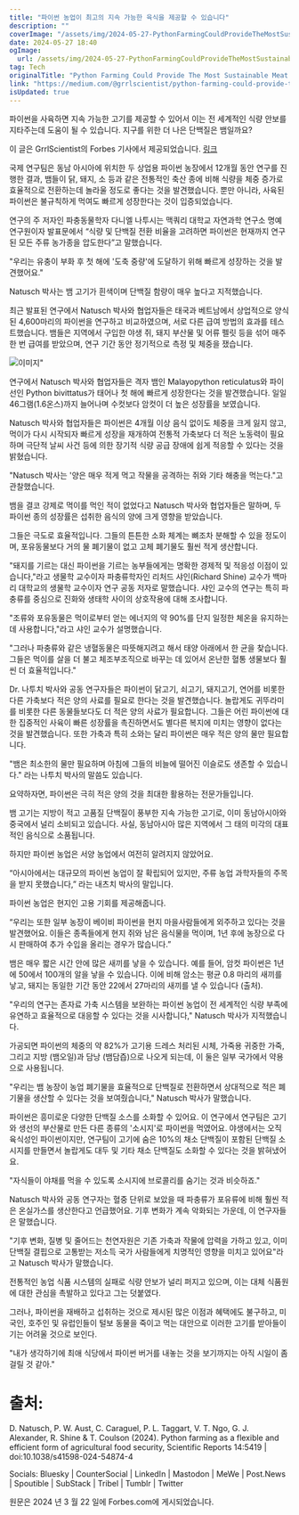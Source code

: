 ```yaml
---
title: "파이썬 농업이 최고의 지속 가능한 육식을 제공할 수 있습니다"
description: ""
coverImage: "/assets/img/2024-05-27-PythonFarmingCouldProvideTheMostSustainableMeatYet_0.png"
date: 2024-05-27 18:40
ogImage:
  url: /assets/img/2024-05-27-PythonFarmingCouldProvideTheMostSustainableMeatYet_0.png
tag: Tech
originalTitle: "Python Farming Could Provide The Most Sustainable Meat Yet"
link: "https://medium.com/@grrlscientist/python-farming-could-provide-the-most-sustainable-meat-yet-f911d830335f"
isUpdated: true
---
```


파이썬을 사육하면 지속 가능한 고기를 제공할 수 있어서 이는 전 세계적인 식량 안보를 지타주는데 도움이 될 수 있습니다. 지구를 위한 더 나은 단백질은 뱀일까요?

이 글은 GrrlScientist의 Forbes 기사에서 제공되었습니다. [링크](LinkTr.ee)

국제 연구팀은 동남 아시아에 위치한 두 상업용 파이썬 농장에서 12개월 동안 연구를 진행한 결과, 뱀들이 닭, 돼지, 소 등과 같은 전통적인 축산 종에 비해 식량을 체중 증가로 효율적으로 전환하는데 놀라울 정도로 좋다는 것을 발견했습니다. 뿐만 아니라, 사육된 파이썬은 불규칙하게 먹여도 빠르게 성장한다는 것이 입증되었습니다.

연구의 주 저자인 파충동물학자 다니엘 나투시는 맥쿼리 대학교 자연과학 연구소 명예 연구원이자 발표문에서 “식량 및 단백질 전환 비율을 고려하면 파이썬은 현재까지 연구된 모든 주류 농가종을 압도한다”고 말했습니다.

<!-- seedividend - 사각형 -->

<ins class="adsbygoogle"
     style="display:block"
     data-ad-client="ca-pub-4877378276818686"
     data-ad-slot="1898504329"
     data-ad-format="auto"
     data-full-width-responsive="true"></ins>

<script>
     (adsbygoogle = window.adsbygoogle || []).push({});
</script>

"우리는 유충이 부화 후 첫 해에 '도축 중량'에 도달하기 위해 빠르게 성장하는 것을 발견했어요."

Natusch 박사는 뱀 고기가 흰색이며 단백질 함량이 매우 높다고 지적했습니다.

최근 발표된 연구에서 Natusch 박사와 협업자들은 태국과 베트남에서 상업적으로 양식된 4,600마리의 파이썬을 연구하고 비교하였으며, 서로 다른 급여 방법의 효과를 테스트했습니다. 뱀들은 지역에서 구입한 야생 쥐, 돼지 부산물 및 어류 펠릿 등을 섞어 매주 한 번 급여를 받았으며, 연구 기간 동안 정기적으로 측정 및 체중을 쟀습니다.

![이미지](/assets/img/2024-05-27-PythonFarmingCouldProvideTheMostSustainableMeatYet_0.png)"

<!-- seedividend - 사각형 -->

<ins class="adsbygoogle"
     style="display:block"
     data-ad-client="ca-pub-4877378276818686"
     data-ad-slot="1898504329"
     data-ad-format="auto"
     data-full-width-responsive="true"></ins>

<script>
     (adsbygoogle = window.adsbygoogle || []).push({});
</script>

연구에서 Natusch 박사와 협업자들은 격자 뱀인 Malayopython reticulatus와 파이선인 Python bivittatus가 태어나 첫 해에 빠르게 성장한다는 것을 발견했습니다. 일일 46그램(1.6온스)까지 늘어나며 수컷보다 암컷이 더 높은 성장률을 보였습니다.

Natusch 박사와 협업자들은 파이썬은 4개월 이상 음식 없이도 체중을 크게 잃지 않고, 먹이가 다시 시작되자 빠르게 성장을 재개하여 전통적 가축보다 더 적은 노동력이 필요하며 극단적 날씨 사건 등에 의한 장기적 식량 공급 장애에 쉽게 적응할 수 있다는 것을 밝혔습니다.

"Natusch 박사는 '양은 매우 적게 먹고 작물을 공격하는 쥐와 기타 해충을 먹는다."고 관찰했습니다.

뱀을 결코 강제로 먹이를 먹인 적이 없었다고 Natusch 박사와 협업자들은 말하며, 두 파이썬 종의 성장률은 섭취한 음식의 양에 크게 영향을 받았습니다.

<!-- seedividend - 사각형 -->

<ins class="adsbygoogle"
     style="display:block"
     data-ad-client="ca-pub-4877378276818686"
     data-ad-slot="1898504329"
     data-ad-format="auto"
     data-full-width-responsive="true"></ins>

<script>
     (adsbygoogle = window.adsbygoogle || []).push({});
</script>

그들은 극도로 효율적입니다. 그들의 튼튼한 소화 체계는 뼈조차 분해할 수 있을 정도이며, 포유동물보다 거의 물 폐기물이 없고 고체 폐기물도 훨씬 적게 생산합니다.

"돼지를 기르는 대신 파이썬을 기르는 농부들에게는 명확한 경제적 및 적응성 이점이 있습니다,"라고 생물학 교수이자 파충류학자인 리처드 샤인(Richard Shine) 교수가 백마리 대학교의 생물학 교수이자 연구 공동 저자로 말했습니다. 샤인 교수의 연구는 특히 파충류를 중심으로 진화와 생태학 사이의 상호작용에 대해 조사합니다.

"조류와 포유동물은 먹이로부터 얻는 에너지의 약 90%를 단지 일정한 체온을 유지하는 데 사용합니다,"라고 샤인 교수가 설명했습니다.

"그러나 파충류와 같은 냉혈동물은 따뜻해지려고 해서 태양 아래에서 한 균을 찾습니다. 그들은 먹이를 살을 더 불고 체조부조직으로 바꾸는 데 있어서 온난한 혈통 생물보다 훨씬 더 효율적입니다."

<!-- seedividend - 사각형 -->

<ins class="adsbygoogle"
     style="display:block"
     data-ad-client="ca-pub-4877378276818686"
     data-ad-slot="1898504329"
     data-ad-format="auto"
     data-full-width-responsive="true"></ins>

<script>
     (adsbygoogle = window.adsbygoogle || []).push({});
</script>

Dr. 나투치 박사와 공동 연구자들은 파이썬이 닭고기, 쇠고기, 돼지고기, 연어를 비롯한 다른 가축보다 적은 양의 사료를 필요로 한다는 것을 발견했습니다. 놀랍게도 귀뚜라미를 비롯한 다른 동물들보다도 더 적은 양의 사료가 필요합니다. 그들은 어린 파이썬에 대한 집중적인 사육이 빠른 성장률을 촉진하면서도 별다른 복지에 미치는 영향이 없다는 것을 발견했습니다. 또한 가축과 특히 소와는 달리 파이썬은 매우 적은 양의 물만 필요합니다.

"뱀은 최소한의 물만 필요하며 아침에 그들의 비늘에 떨어진 이슬로도 생존할 수 있습니다." 라는 나투치 박사의 말씀도 있습니다.

요약하자면, 파이썬은 극히 적은 양의 것을 최대한 활용하는 전문가들입니다.

뱀 고기는 지방이 적고 고품질 단백질이 풍부한 지속 가능한 고기로, 이미 동남아시아와 중국에서 널리 소비되고 있습니다. 사실, 동남아시아 많은 지역에서 그 태의 미각의 대표적인 음식으로 소품됩니다.

<!-- seedividend - 사각형 -->

<ins class="adsbygoogle"
     style="display:block"
     data-ad-client="ca-pub-4877378276818686"
     data-ad-slot="1898504329"
     data-ad-format="auto"
     data-full-width-responsive="true"></ins>

<script>
     (adsbygoogle = window.adsbygoogle || []).push({});
</script>

하지만 파이썬 농업은 서양 농업에서 여전히 알려지지 않았어요.

“아시아에서는 대규모의 파이썬 농업이 잘 확립되어 있지만, 주류 농업 과학자들의 주목을 받지 못했습니다,” 라는 내츠치 박사의 말입니다.

파이썬 농업은 현지인 고용 기회를 제공해줍니다.

“우리는 또한 일부 농장이 베이비 파이썬을 현지 마을사람들에게 외주하고 있다는 것을 발견했어요. 이들은 종족들에게 현지 쥐와 남은 음식물을 먹이며, 1년 후에 농장으로 다시 판매하여 추가 수입을 올리는 경우가 많습니다.”

<!-- seedividend - 사각형 -->

<ins class="adsbygoogle"
     style="display:block"
     data-ad-client="ca-pub-4877378276818686"
     data-ad-slot="1898504329"
     data-ad-format="auto"
     data-full-width-responsive="true"></ins>

<script>
     (adsbygoogle = window.adsbygoogle || []).push({});
</script>

뱀은 매우 짧은 시간 안에 많은 새끼를 낳을 수 있습니다. 예를 들어, 암컷 파이썬은 1년에 50에서 100개의 알을 낳을 수 있습니다. 이에 비해 암소는 평균 0.8 마리의 새끼를 낳고, 돼지는 동일한 기간 동안 22에서 27마리의 새끼를 낼 수 있습니다 (출처).

"우리의 연구는 존자료 가축 시스템을 보완하는 파이썬 농업이 전 세계적인 식량 부족에 유연하고 효율적으로 대응할 수 있다는 것을 시사합니다," Natusch 박사가 지적했습니다.

가공되면 파이썬의 체중의 약 82%가 고기용 드레스 처리된 시체, 가죽용 귀중한 가죽, 그리고 지방 (뱀오일)과 담낭 (뱀담즙)으로 나오게 되는데, 이 둘은 일부 국가에서 약용으로 사용됩니다.

"우리는 뱀 농장이 농업 폐기물을 효율적으로 단백질로 전환하면서 상대적으로 적은 폐기물을 생산할 수 있다는 것을 보여줬습니다," Natusch 박사가 말했습니다.

<!-- seedividend - 사각형 -->

<ins class="adsbygoogle"
     style="display:block"
     data-ad-client="ca-pub-4877378276818686"
     data-ad-slot="1898504329"
     data-ad-format="auto"
     data-full-width-responsive="true"></ins>

<script>
     (adsbygoogle = window.adsbygoogle || []).push({});
</script>

파이썬은 흥미로운 다양한 단백질 소스를 소화할 수 있어요. 이 연구에서 연구팀은 고기와 생선의 부산물로 만든 다른 종류의 '소시지'로 파이썬을 먹였어요. 야생에서는 오직 육식성인 파이썬이지만, 연구팀이 고기에 숨은 10%의 채소 단백질이 포함된 단백질 소시지를 만들면서 놀랍게도 대두 및 기타 채소 단백질도 소화할 수 있다는 것을 밝혀냈어요.

"자식들이 야채를 먹을 수 있도록 소시지에 브로콜리를 숨기는 것과 비슷하죠."

Natusch 박사와 공동 연구자는 혈중 단위로 보았을 때 파충류가 포유류에 비해 훨씬 적은 온실가스를 생산한다고 언급했어요. 기후 변화가 계속 악화되는 가운데, 이 연구자들은 말했습니다.

"기후 변화, 질병 및 줄어드는 천연자원은 기존 가축과 작물에 압력을 가하고 있고, 이미 단백질 결핍으로 고통받는 저소득 국가 사람들에게 치명적인 영향을 미치고 있어요"라고 Natusch 박사가 말했습니다.

<!-- seedividend - 사각형 -->

<ins class="adsbygoogle"
     style="display:block"
     data-ad-client="ca-pub-4877378276818686"
     data-ad-slot="1898504329"
     data-ad-format="auto"
     data-full-width-responsive="true"></ins>

<script>
     (adsbygoogle = window.adsbygoogle || []).push({});
</script>

전통적인 농업 식품 시스템의 실패로 식량 안보가 널리 퍼지고 있으며, 이는 대체 식품원에 대한 관심을 촉발하고 있다고 그는 덧붙였다.

그러나, 파이썬을 재배하고 섭취하는 것으로 제시된 많은 이점과 혜택에도 불구하고, 미국인, 호주인 및 유럽인들이 털보 동물을 죽이고 먹는 대안으로 이러한 고기를 받아들이기는 어려울 것으로 보인다.

"내가 생각하기에 최애 식당에서 파이썬 버거를 내놓는 것을 보기까지는 아직 시일이 좀 걸릴 것 같아."

# 출처:

<!-- seedividend - 사각형 -->

<ins class="adsbygoogle"
     style="display:block"
     data-ad-client="ca-pub-4877378276818686"
     data-ad-slot="1898504329"
     data-ad-format="auto"
     data-full-width-responsive="true"></ins>

<script>
     (adsbygoogle = window.adsbygoogle || []).push({});
</script>

D. Natusch, P. W. Aust, C. Caraguel, P. L. Taggart, V. T. Ngo, G. J. Alexander, R. Shine & T. Coulson (2024). Python farming as a flexible and efficient form of agricultural food security, Scientific Reports 14:5419 | doi:10.1038/s41598-024-54874-4

Socials: Bluesky | CounterSocial | LinkedIn | Mastodon | MeWe | Post.News | Spoutible | SubStack | Tribel | Tumblr | Twitter

원문은 2024 년 3 월 22 일에 Forbes.com에 게시되었습니다.
